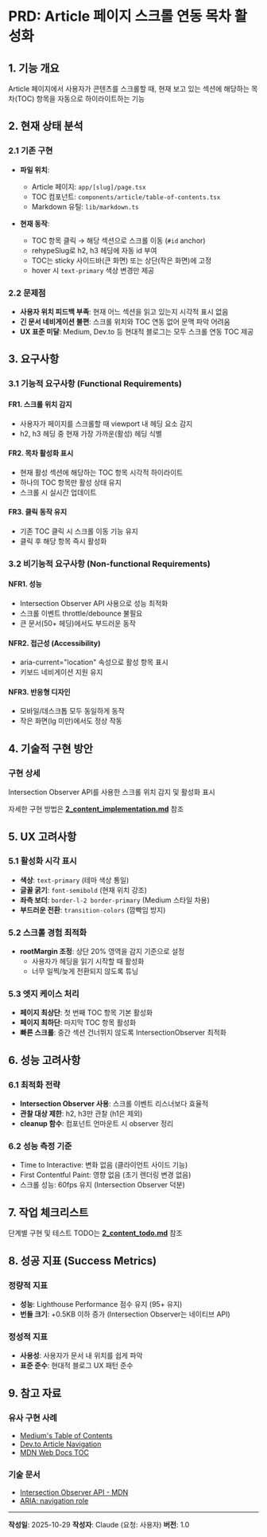 # PRD: Article 페이지 스크롤 연동 목차 활성화

## 1. 기능 개요

Article 페이지에서 사용자가 콘텐츠를 스크롤할 때, 현재 보고 있는 섹션에 해당하는 목차(TOC) 항목을 자동으로 하이라이트하는 기능

## 2. 현재 상태 분석

### 2.1 기존 구현
- **파일 위치**:
  - Article 페이지: `app/[slug]/page.tsx`
  - TOC 컴포넌트: `components/article/table-of-contents.tsx`
  - Markdown 유틸: `lib/markdown.ts`

- **현재 동작**:
  - TOC 항목 클릭 → 해당 섹션으로 스크롤 이동 (`#id` anchor)
  - rehypeSlug로 h2, h3 헤딩에 자동 id 부여
  - TOC는 sticky 사이드바(큰 화면) 또는 상단(작은 화면)에 고정
  - hover 시 `text-primary` 색상 변경만 제공

### 2.2 문제점
- **사용자 위치 피드백 부족**: 현재 어느 섹션을 읽고 있는지 시각적 표시 없음
- **긴 문서 네비게이션 불편**: 스크롤 위치와 TOC 연동 없어 문맥 파악 어려움
- **UX 표준 미달**: Medium, Dev.to 등 현대적 블로그는 모두 스크롤 연동 TOC 제공

## 3. 요구사항

### 3.1 기능적 요구사항 (Functional Requirements)

#### FR1. 스크롤 위치 감지
- 사용자가 페이지를 스크롤할 때 viewport 내 헤딩 요소 감지
- h2, h3 헤딩 중 현재 가장 가까운(활성) 헤딩 식별

#### FR2. 목차 활성화 표시
- 현재 활성 섹션에 해당하는 TOC 항목 시각적 하이라이트
- 하나의 TOC 항목만 활성 상태 유지
- 스크롤 시 실시간 업데이트

#### FR3. 클릭 동작 유지
- 기존 TOC 클릭 시 스크롤 이동 기능 유지
- 클릭 후 해당 항목 즉시 활성화

### 3.2 비기능적 요구사항 (Non-functional Requirements)

#### NFR1. 성능
- Intersection Observer API 사용으로 성능 최적화
- 스크롤 이벤트 throttle/debounce 불필요
- 큰 문서(50+ 헤딩)에서도 부드러운 동작

#### NFR2. 접근성 (Accessibility)
- aria-current="location" 속성으로 활성 항목 표시
- 키보드 네비게이션 지원 유지

#### NFR3. 반응형 디자인
- 모바일/데스크톱 모두 동일하게 동작
- 작은 화면(lg 미만)에서도 정상 작동

## 4. 기술적 구현 방안

### 구현 상세
Intersection Observer API를 사용한 스크롤 위치 감지 및 활성화 표시

자세한 구현 방법은 **[2_content_implementation.md](2_content_implementation.md)** 참조

## 5. UX 고려사항

### 5.1 활성화 시각 표시
- **색상**: `text-primary` (테마 색상 통일)
- **글꼴 굵기**: `font-semibold` (현재 위치 강조)
- **좌측 보더**: `border-l-2 border-primary` (Medium 스타일 차용)
- **부드러운 전환**: `transition-colors` (깜빡임 방지)

### 5.2 스크롤 경험 최적화
- **rootMargin 조정**: 상단 20% 영역을 감지 기준으로 설정
  - 사용자가 헤딩을 읽기 시작할 때 활성화
  - 너무 일찍/늦게 전환되지 않도록 튜닝

### 5.3 엣지 케이스 처리
- **페이지 최상단**: 첫 번째 TOC 항목 기본 활성화
- **페이지 최하단**: 마지막 TOC 항목 활성화
- **빠른 스크롤**: 중간 섹션 건너뛰지 않도록 IntersectionObserver 최적화

## 6. 성능 고려사항

### 6.1 최적화 전략
- **Intersection Observer 사용**: 스크롤 이벤트 리스너보다 효율적
- **관찰 대상 제한**: h2, h3만 관찰 (h1은 제외)
- **cleanup 함수**: 컴포넌트 언마운트 시 observer 정리

### 6.2 성능 측정 기준
- Time to Interactive: 변화 없음 (클라이언트 사이드 기능)
- First Contentful Paint: 영향 없음 (초기 렌더링 변경 없음)
- 스크롤 성능: 60fps 유지 (Intersection Observer 덕분)

## 7. 작업 체크리스트

단계별 구현 및 테스트 TODO는 **[2_content_todo.md](2_content_todo.md)** 참조

## 8. 성공 지표 (Success Metrics)

### 정량적 지표
- **성능**: Lighthouse Performance 점수 유지 (95+ 유지)
- **번들 크기**: +0.5KB 이하 증가 (Intersection Observer는 네이티브 API)

### 정성적 지표
- **사용성**: 사용자가 문서 내 위치를 쉽게 파악
- **표준 준수**: 현대적 블로그 UX 패턴 준수

## 9. 참고 자료

### 유사 구현 사례
- [Medium's Table of Contents](https://medium.design/)
- [Dev.to Article Navigation](https://dev.to/)
- [MDN Web Docs TOC](https://developer.mozilla.org/)

### 기술 문서
- [Intersection Observer API - MDN](https://developer.mozilla.org/en-US/docs/Web/API/Intersection_Observer_API)
- [ARIA: navigation role](https://developer.mozilla.org/en-US/docs/Web/Accessibility/ARIA/Roles/navigation_role)

---

**작성일**: 2025-10-29
**작성자**: Claude (요청: 사용자)
**버전**: 1.0
